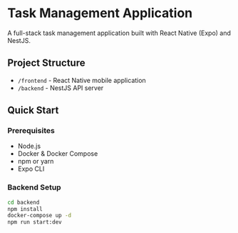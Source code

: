 # Task Management Application

A full-stack task management application built with React Native (Expo) and NestJS.

## Project Structure

- `/frontend` - React Native mobile application
- `/backend` - NestJS API server

## Quick Start

### Prerequisites
- Node.js
- Docker & Docker Compose
- npm or yarn
- Expo CLI

### Backend Setup
```bash
cd backend
npm install
docker-compose up -d
npm run start:dev